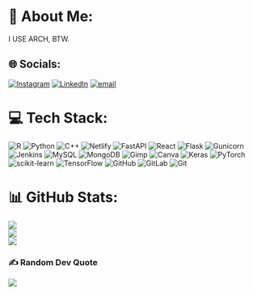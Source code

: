 # 💫 About Me:
I USE ARCH, BTW.


## 🌐 Socials:
[![Instagram](https://img.shields.io/badge/Instagram-%23E4405F.svg?logo=Instagram&logoColor=white)](https://instagram.com/invincibleundersun_) [![LinkedIn](https://img.shields.io/badge/LinkedIn-%230077B5.svg?logo=linkedin&logoColor=white)](www.linkedin.com/in/rupesh-pandey-716126364) [![email](https://img.shields.io/badge/Email-D14836?logo=gmail&logoColor=white)](mailto:ethanmi767@gmail.com) 

# 💻 Tech Stack:
![R](https://img.shields.io/badge/r-%23276DC3.svg?style=flat-square&logo=r&logoColor=white) ![Python](https://img.shields.io/badge/python-3670A0?style=flat-square&logo=python&logoColor=ffdd54) ![C++](https://img.shields.io/badge/c++-%2300599C.svg?style=flat-square&logo=c%2B%2B&logoColor=white) ![Netlify](https://img.shields.io/badge/netlify-%23000000.svg?style=flat-square&logo=netlify&logoColor=#00C7B7) ![FastAPI](https://img.shields.io/badge/FastAPI-005571?style=flat-square&logo=fastapi) ![React](https://img.shields.io/badge/react-%2320232a.svg?style=flat-square&logo=react&logoColor=%2361DAFB) ![Flask](https://img.shields.io/badge/flask-%23000.svg?style=flat-square&logo=flask&logoColor=white) ![Gunicorn](https://img.shields.io/badge/gunicorn-%298729.svg?style=flat-square&logo=gunicorn&logoColor=white) ![Jenkins](https://img.shields.io/badge/jenkins-%232C5263.svg?style=flat-square&logo=jenkins&logoColor=white) ![MySQL](https://img.shields.io/badge/mysql-4479A1.svg?style=flat-square&logo=mysql&logoColor=white) ![MongoDB](https://img.shields.io/badge/MongoDB-%234ea94b.svg?style=flat-square&logo=mongodb&logoColor=white) ![Gimp](https://img.shields.io/badge/Gimp-657D8B?style=flat-square&logo=gimp&logoColor=FFFFFF) ![Canva](https://img.shields.io/badge/Canva-%2300C4CC.svg?style=flat-square&logo=Canva&logoColor=white) ![Keras](https://img.shields.io/badge/Keras-%23D00000.svg?style=flat-square&logo=Keras&logoColor=white) ![PyTorch](https://img.shields.io/badge/PyTorch-%23EE4C2C.svg?style=flat-square&logo=PyTorch&logoColor=white) ![scikit-learn](https://img.shields.io/badge/scikit--learn-%23F7931E.svg?style=flat-square&logo=scikit-learn&logoColor=white) ![TensorFlow](https://img.shields.io/badge/TensorFlow-%23FF6F00.svg?style=flat-square&logo=TensorFlow&logoColor=white) ![GitHub](https://img.shields.io/badge/github-%23121011.svg?style=flat-square&logo=github&logoColor=white) ![GitLab](https://img.shields.io/badge/gitlab-%23181717.svg?style=flat-square&logo=gitlab&logoColor=white) ![Git](https://img.shields.io/badge/git-%23F05033.svg?style=flat-square&logo=git&logoColor=white)
# 📊 GitHub Stats:
![](https://github-readme-stats.vercel.app/api?username=threed2y&theme=aura&hide_border=false&include_all_commits=true&count_private=true)<br/>
![](https://nirzak-streak-stats.vercel.app/?user=threed2y&theme=aura&hide_border=false)<br/>
![](https://github-readme-stats.vercel.app/api/top-langs/?username=threed2y&theme=aura&hide_border=false&include_all_commits=true&count_private=true&layout=compact)

### ✍️ Random Dev Quote
![](https://quotes-github-readme.vercel.app/api?type=horizontal&theme=merko)


